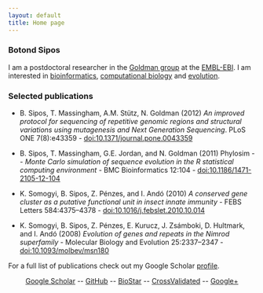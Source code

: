 ```yaml
---
layout: default
title: Home page
---
```


### Botond Sipos

I am a postdoctoral researcher in the [Goldman group](http://www.ebi.ac.uk/goldman) at the [EMBL-EBI](http://www.ebi.ac.uk). I am interested in [bioinformatics](http://en.wikipedia.org/wiki/Bioinformatics), [computational biology](http://en.wikipedia.org/wiki/Computational_biology) and [evolution](http://en.wikipedia.org/wiki/Evolution).

### Selected publications 

* B. Sipos, T. Massingham, A.M. Stütz, N. Goldman (2012) *An improved protocol for sequencing of repetitive genomic regions and structural variations using mutagenesis and Next Generation Sequencing*. PLoS ONE 7(8):e43359 - [doi:10.1371/journal.pone.0043359](http://dx.doi.org/10.1371/journal.pone.0043359)

* B. Sipos, T. Massingham, G.E. Jordan, and N. Goldman (2011) Phylosim -- *Monte Carlo simulation of sequence evolution in the R statistical computing environment* - BMC Bioinformatics 12:104 - [doi:10.1186/1471-2105-12-104](http://dx.doi.org/10.1186/1471-2105-12-104)

* K. Somogyi, B. Sipos, Z. Pénzes, and I. Andó (2010) *A conserved gene cluster as a putative functional unit in insect innate immunity* - FEBS Letters 584:4375–4378 - [doi:10.1016/j.febslet.2010.10.014](http://dx.doi.org/10.1016/j.febslet.2010.10.014)

* K. Somogyi, B. Sipos, Z. Pénzes, E. Kurucz, J. Zsámboki, D. Hultmark, and I. Andó (2008) *Evolution of genes and repeats in the Nimrod superfamily* - Molecular Biology and Evolution 25:2337–2347 - [doi:10.1093/molbev/msn180](http://dx.doi.org/10.1093/molbev/msn180)

For a full list of publications check out my Google Scholar [profile](http://scholar.google.co.uk/citations?user=_hAYjH0AAAAJ&hl=en).



<p style="text-align:center">
<a href='http://scholar.google.co.uk/citations?user=_hAYjH0AAAAJ&hl=en'>Google Scholar</a> -- <a href='https://github.com/sbotond'>GitHub</a> -- <a href='http://www.biostars.org/user/profile/1093/'>BioStar</a> -- <a href='http://stats.stackexchange.com/users/2802/botond-sipos'>CrossValidated</a> -- <a href='https://plus.google.com/103486676558203123085/posts'>Google+</a>
</p>

